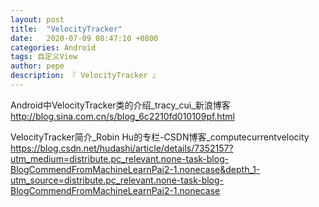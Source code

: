 ```yaml
---
layout: post
title:  "VelocityTracker"
date:   2020-07-09 08:47:10 +0800
categories: Android
tags: 自定义View
author: pepe
description: 『 VelocityTracker 』
---
```





Android中VelocityTracker类的介绍_tracy_cui_新浪博客
http://blog.sina.com.cn/s/blog_6c2210fd010109pf.html


VelocityTracker简介_Robin Hu的专栏-CSDN博客_computecurrentvelocity
https://blog.csdn.net/hudashi/article/details/7352157?utm_medium=distribute.pc_relevant.none-task-blog-BlogCommendFromMachineLearnPai2-1.nonecase&depth_1-utm_source=distribute.pc_relevant.none-task-blog-BlogCommendFromMachineLearnPai2-1.nonecase


















